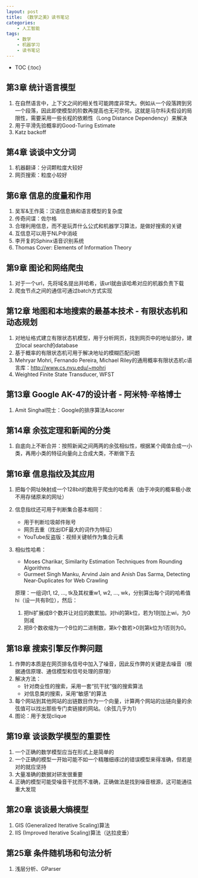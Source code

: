 ```yaml
---
layout: post
title: 《数学之美》读书笔记
categories:
    - 人工智能
tags:
    - 数学
    - 机器学习
    - 读书笔记
---
```


* TOC
{:toc}

## 第3章 统计语言模型

1. 在自然语言中，上下文之间的相关性可能跨度非常大。例如从一个段落跨到另一个段落，因此即使模型的阶数再提高也无可奈何。这就是马尔科夫假设的局限性，需要采用一些长程的依赖性（Long Distance Dependency）来解决
2. 用于平滑先验概率的Good-Turing Estimate
3. Katz backoff

## 第4章 谈谈中文分词

1. 机器翻译：分词颗粒度大较好
2. 网页搜索：粒度小较好

## 第6章 信息的度量和作用

1. 吴军&王作英：汉语信息熵和语言模型的复杂度
2. 传奇间谍：佐尔格
3. 合理利用信息，而不是玩弄什么公式和机器学习算法，是做好搜索的关键
4. 互信息可以用于NLP中消岐
5. 李开复的Sphinx语音识别系统
6. Thomas Cover: Elements of Information Theory

## 第9章 图论和网络爬虫

1. 对于一个url，先将域名提出并哈希，该url就由该哈希对应的机器负责下载
2. 爬虫节点之间的通信可通过batch方式实现

## 第12章 地图和本地搜索的最基本技术 - 有限状态机和动态规划

1. 对地址格式建立有限状态机模型，用于分析网页，找到网页中的地址部分，建立local search的database
2. 基于概率的有限状态机可用于解决地址的模糊匹配问题
3. Mehryar Mohri, Fernando Pereira, Michael Riley的通用概率有限状态机c语言库：<http://www.cs.nyu.edu/~mohri>
4. Weighted Finite State Transducer, WFST

## 第13章 Google AK-47的设计者 - 阿米特·辛格博士

1. Amit Singhal院士：Google的排序算法Ascorer

## 第14章 余弦定理和新闻的分类

1. 自底向上不断合并：按照新闻之间两两的余弦相似性，根据某个阈值合成一小类，再用小类的特征向量向上合成大类，不断做下去

## 第16章 信息指纹及其应用

1. 把每个网址映射成一个128bit的数用于爬虫的哈希表（由于冲突的概率极小故不用存储原来的网址）
2. 信息指纹还可用于判断集合基本相同：
   - 用于判断垃圾邮件账号
   - 网页去重（找出IDF最大的词作为特征）
   - YouTube反盗版：视频关键帧作为集合元素
3. 相似性哈希：
   - Moses Charikar, Similarity Estimation Techniques from Rounding Algorithms
   - Gurmeet Singh Manku, Arvind Jain and Anish Das Sarma, Detecting Near-Duplicates for Web Crawling

   原理：一组词t1, t2, …, tk及其权重w1, w2, …, wk，分别算出每个词的哈希值hi（设一共有B位），然后：
   1. 把hi扩展成B个数并让对应的数累加。对hi的第k位，若为1则加上wi，为0则减
   1. 把B个数收缩为一个B位的二进制数，第k个数若>0则第k位为1否则为0。

## 第18章 搜索引擎反作弊问题

1. 作弊的本质是在网页排名信号中加入了噪音，因此反作弊的关键是去噪音（根据通信原理、通信模型和信号处理的原理）
2. 解决方法：
   - 针对商业性的搜索，采用一套“抗干扰”强的搜索算法
   - 对信息类的搜索，采用“敏感”的算法
3. 每个网站到其他网站的出链数目作为一个向量，计算两个网站的出链向量的余弦值可以找出那些专门卖链接的网站。（余弦几乎为1）
4. 图论：用于发现clique

## 第19章 谈谈数学模型的重要性

1. 一个正确的数学模型应当在形式上是简单的
2. 一个正确的模型一开始可能不如一个精雕细琢过的错误模型来得准确，但若是对的就应坚持
3. 大量准确的数据对研发很重要
4. 正确的模型可能受噪音干扰而不准确，正确做法是找到噪音根源，这可能通往重大发现

## 第20章 谈谈最大熵模型

1. GIS (Generalized Iterative Scaling)算法
2. IIS (Improved Iterative Scaling)算法（达拉皮垂）

## 第25章 条件随机场和句法分析

1. 浅层分析、GParser
